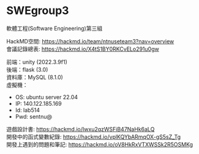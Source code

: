 # SWEgroup3  
軟體工程(Software Engineering)第三組  

HackMD空間: https://hackmd.io/team/ntnuseteam3?nav=overview  
會議記錄總表: https://hackmd.io/X4tS1BY0RKCvELo291u0gw   

前端：unity (2022.3.9f1)  
後端：flask (3.0)  
資料庫：MySQL (8.1.0)  
虛擬機：  
* OS: ubuntu server 22.04  
* IP: 140.122.185.169  
* Id: lab514  
* Pwd: sentnu@  

遊戲設計書: https://hackmd.io/Iwxu2qzWSFiB47NaHk6aLQ  
開發中的函式變數紀錄: https://hackmd.io/vplKQYbARmqOX-gS5sZ_Tg  
開發上遇到的問題和筆記: https://hackmd.io/oV8HkRxVTXWSSk2R5OSMKg  

